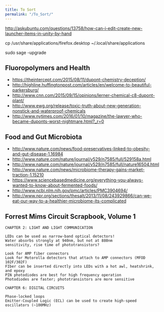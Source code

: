 ```yaml
---
title: To Sort
permalink: "/To_Sort/"
---
```


<http://askubuntu.com/questions/13758/how-can-i-edit-create-new-launcher-items-in-unity-by-hand>

cp /usr/share/applications/firefox.desktop ~/.local/share/applications

sudo sage -upgrade

Fluoropolymers and Health
-------------------------

-   <https://theintercept.com/2015/08/11/dupont-chemistry-deception/>
-   <http://highline.huffingtonpost.com/articles/en/welcome-to-beautiful-parkersburg/>
-   <http://www.cnn.com/2015/09/15/opinions/lerner-chemical-c8-dupont-plant/>
-   <http://www.ewg.org/release/toxic-truth-about-new-generation-nonstick-and-waterproof-chemicals>
-   <http://www.nytimes.com/2016/01/10/magazine/the-lawyer-who-became-duponts-worst-nightmare.html?_r=0>

Food and Gut Microbiota
-----------------------

-   <http://www.nature.com/news/food-preservatives-linked-to-obesity-and-gut-disease-1.16984>
-   <http://www.nature.com/nature/journal/v529/n7585/full/529158a.html>
-   <http://www.nature.com/nature/journal/v529/n7585/full/nature16504.html>
-   <http://www.nature.com/news/microbiome-therapy-gains-market-traction-1.15210>
-   <https://www.sciencebasedmedicine.org/everything-you-always-wanted-to-know-about-fermented-foods/>
-   <http://www.ncbi.nlm.nih.gov/pmc/articles/PMC3904694/>
-   <http://www.npr.org/sections/thesalt/2013/11/08/243929866/can-we-eat-our-way-to-a-healthier-microbiome-its-complicated>

Forrest Mims Circuit Scrapbook, Volume 1
----------------------------------------

    CHAPTER 2: LIGHT AND LIGHT COMMUNICATION

    LEDs can be used as narrow-band optical detectors!
    Water absorbs strongly at 940nm, but not at 880nm
    sensitivity, rise time of phototransistors?

    Look for AMP fiber connectors
    Look for Motorolla detectors that attach to AMP connectors (MFOD 102F/302F)
    FIber can be inserted directly into LEDs with a hot awl, heatshrink, and epoxy
    PIN photodiodes are best for high frequency operation
    Photodiodes are faster; phototransistors are more sensitive

    CHAPTER 6: DIGITAL CIRCUITS

    Phase-locked loops
    Emitter-Coupled Logic (ECL) can be used to create high-speed oscillators (~100MHz)
